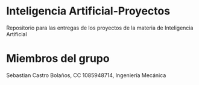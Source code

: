 # Inteligencia Artificial-Proyectos
Repositorio para las entregas de los proyectos de la materia de Inteligencia Artificial

# Miembros del grupo

Sebastian Castro Bolaños, CC 1085948714, Ingeniería Mecánica
  
